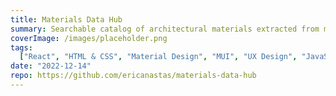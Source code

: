 ```yaml
---
title: Materials Data Hub
summary: Searchable catalog of architectural materials extracted from multiple 3rd party sites
coverImage: /images/placeholder.png
tags:
  ["React", "HTML & CSS", "Material Design", "MUI", "UX Design", "JavaScript"]
date: "2022-12-14"
repo: https://github.com/ericanastas/materials-data-hub
---
```

